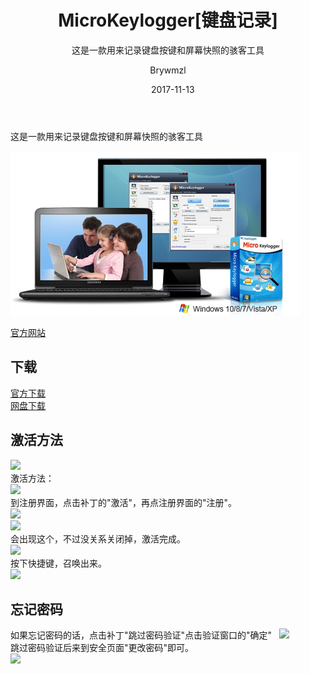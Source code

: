 ﻿---
layout:     post
title:      MicroKeylogger[键盘记录]
subtitle:   这是一款用来记录键盘按键和屏幕快照的骇客工具
date:     2017-11-13
author:     Brywmzl
header-img: img/MicroKeylogger/bg.jpg
catalog: true
tags:
---
这是一款用来记录键盘按键和屏幕快照的骇客工具

<!--more-->

![](https://github.com/Brywmzl/Brywmzl.github.io/raw/master/img/MicroKeylogger/banner-mk.png)  

[官方网站](http://www.microkeylogger.com)  

## 下载
[官方下载](https://www.microkeylogger.com/)  
[网盘下载](http://pan.baidu.com/s/1c0vstck)

## 激活方法
![](http://imglf2.ph.126.net/YL58y2nwtyJp_wSCteHRlQ==/6608935696143943583.png)  
激活方法：  
![](http://imglf0.ph.126.net/NGomyHX25CcLrTdd6-1oUg==/2883148186465199748.jpg)  
到注册界面，点击补丁的"激活"，再点注册界面的"注册"。  
![](http://imglf2.ph.126.net/LhRmheskyV4N4O504mpeQg==/6608748779167223048.jpg)  
![](http://imglf1.ph.126.net/_4B1d8szij3z5WqrE9D3HQ==/6630698329791920482.jpg)  
会出现这个，不过没关系关闭掉，激活完成。  
![](http://imglf2.ph.126.net/fKNfBKQb-NA51Eoy_96esQ==/6630781892675632958.jpg)  
按下快捷键，召唤出来。  
![](http://imglf0.ph.126.net/es2kHKHqblAruXFYnDszBg==/6608449712004465684.png)  
## 忘记密码
如果忘记密码的话，点击补丁"跳过密码验证"点击验证窗口的"确定"  
![](http://imglf0.ph.126.net/X3BDF9ibXvRY5rRgKwI_8g==/6630626861536116120.jpg)  
跳过密码验证后来到安全页面"更改密码"即可。  
![](http://imglf1.ph.126.net/XspvPvWD1xBdFdd5bJA-og==/2640235281646289533.png)
